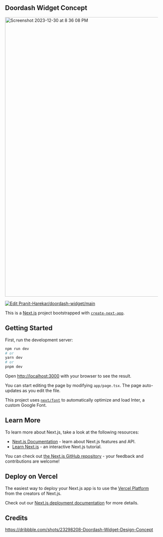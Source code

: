 ## Doordash Widget Concept

<img width="921" alt="Screenshot 2023-12-30 at 8 36 08 PM" src="https://github.com/Pranit-Harekar/doordash-widget/assets/17886017/b30b3f5d-546a-48f4-9adc-e196de802a2b">

[![Edit Pranit-Harekar/doordash-widget/main](https://codesandbox.io/static/img/play-codesandbox.svg)](https://codesandbox.io/p/github/Pranit-Harekar/doordash-widget/main?embed=1&file=%2Fapp%2Fpage.tsx)

This is a [Next.js](https://nextjs.org/) project bootstrapped with [`create-next-app`](https://github.com/vercel/next.js/tree/canary/packages/create-next-app).

## Getting Started

First, run the development server:

```bash
npm run dev
# or
yarn dev
# or
pnpm dev
```

Open [http://localhost:3000](http://localhost:3000) with your browser to see the result.

You can start editing the page by modifying `app/page.tsx`. The page auto-updates as you edit the file.

This project uses [`next/font`](https://nextjs.org/docs/basic-features/font-optimization) to automatically optimize and load Inter, a custom Google Font.

## Learn More

To learn more about Next.js, take a look at the following resources:

- [Next.js Documentation](https://nextjs.org/docs) - learn about Next.js features and API.
- [Learn Next.js](https://nextjs.org/learn) - an interactive Next.js tutorial.

You can check out [the Next.js GitHub repository](https://github.com/vercel/next.js/) - your feedback and contributions are welcome!

## Deploy on Vercel

The easiest way to deploy your Next.js app is to use the [Vercel Platform](https://vercel.com/new?utm_medium=default-template&filter=next.js&utm_source=create-next-app&utm_campaign=create-next-app-readme) from the creators of Next.js.

Check out our [Next.js deployment documentation](https://nextjs.org/docs/deployment) for more details.

## Credits

https://dribbble.com/shots/23298208-Doordash-Widget-Design-Concept
